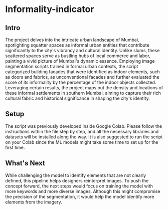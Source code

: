 # Informality-indicator

## Intro
The project delves into the intricate urban landscape of Mumbai, spotlighting squatter spaces as informal urban entities that contribute significantly to the city's vibrancy and cultural identity. Unlike slums, these scattered spaces serve as bustling hubs of local commerce and labor, painting a vivid picture of Mumbai's dynamic essence. Employing image segmentation scripts trained in formal urban contexts, the script categorized building facades that were identified as indoor elements, such as doors and fabrics, as unconventional facades and further evaluated the score of its informality by the percentage of the indoor objects collected. Leveraging certain results, the project maps out the density and locations of these informal settlements in southern Mumbai, aiming to capture their rich cultural fabric and historical significance in shaping the city's identity.

## Setup

The script was previously developed inside Google Colab. Please follow the instructions within the file step by step, and all the necessary libraries and datasets will be installed along the way. It is also suggested to run the script on your Colab since the ML models might take some time to set up for the first time.

## What's Next

While challenging the model to identify elements that are not clearly defined, this pipeline helps designers reinterpret images. To push the concept forward, the next steps would focus on training the model with more keywords and more diverse images. Although this might compromise the precision of the segmentation, it would help the model identify more elements from the imagery.

